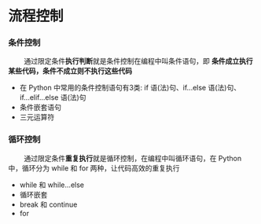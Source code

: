 # 流程控制
### 条件控制 
&emsp;&emsp; 通过限定条件**执行判断**就是条件控制在编程中叫条件语句，即 **条件成立执行某些代码，条件不成立则不执行这些代码**
*  在 Python 中常用的条件控制语句有3类: if 语(法)句、if...else 语(法)句、if...elif...else 语(法)句
*  条件嵌套语句
*  三元运算符

### 循环控制
&emsp;&emsp; 通过限定条件**重复执行**就是循环控制，在编程中叫循环语句，在 Python 中，循环分为 while 和 for 两种，让代码高效的重复执行
*  while 和 while...else
*  循环嵌套
*  break 和 continue
*  for






